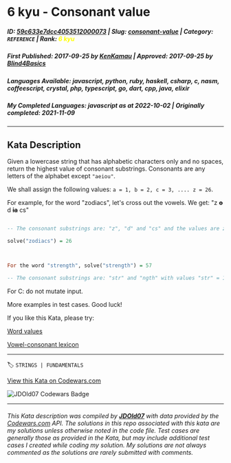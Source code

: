 # 6 kyu - Consonant value

##### **ID**: [59c633e7dcc4053512000073](https://www.codewars.com/kata/59c633e7dcc4053512000073) | **Slug**: [consonant-value](https://www.codewars.com/kata/59c633e7dcc4053512000073) | **Category**: `REFERENCE` | **Rank**: <span style="color:yellow">6 kyu</span>

##### **First Published**: 2017-09-25 ***by*** [KenKamau](https://www.codewars.com/users/KenKamau) | **Approved**: 2017-09-25 ***by*** [Blind4Basics](https://www.codewars.com/users/Blind4Basics)

##### **Languages Available**: javascript, python, ruby, haskell, csharp, c, nasm, coffeescript, crystal, php, typescript, go, dart, cpp, java, elixir

##### **My Completed Languages**: javascript ***as at*** 2022-10-02 | **Originally completed**: 2021-11-09

---

## Kata Description


Given a lowercase string that has alphabetic characters only and no spaces, return the highest value of consonant substrings. Consonants are any letters of the alphabet except `"aeiou"`. 



We shall assign the following values: `a = 1, b = 2, c = 3, .... z = 26`.



For example, for the word "zodiacs", let's cross out the vowels. We get: "z **~~o~~** d **~~ia~~** cs"



```haskell

-- The consonant substrings are: "z", "d" and "cs" and the values are z = 26, d = 4 and cs = 3 + 19 = 22. The highest is 26.

solve("zodiacs") = 26



For the word "strength", solve("strength") = 57

-- The consonant substrings are: "str" and "ngth" with values "str" = 19 + 20 + 18 = 57 and "ngth" = 14 + 7 + 20 + 8 = 49. The highest is 57.

```



For C: do not mutate input.



More examples in test cases. Good luck!



If you like this Kata, please try:



[Word values](https://www.codewars.com/kata/598d91785d4ce3ec4f000018)



[Vowel-consonant lexicon](https://www.codewars.com/kata/59cf8bed1a68b75ffb000026)

---


🏷 `STRINGS | FUNDAMENTALS`


[View this Kata on Codewars.com](https://www.codewars.com/kata/59c633e7dcc4053512000073)

![](https://www.codewars.com/users/jdold07/badges/large "JDOld07 Codewars Badge")

---

###### *This Kata description was compiled by [**JDOld07**](https://tpstech.dev) with data provided by the [Codewars.com](https://www.codewars.com) API.  The solutions in this repo associated with this kata are my solutions unless otherwise noted in the code file.  Test cases are generally those as provided in the Kata, but may include additional test cases I created while coding my solution.  My solutions are not always commented as the solutions are rarely submitted with comments.*
